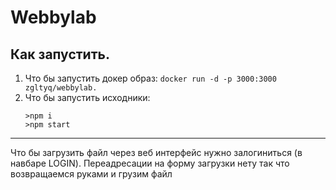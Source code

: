 # Webbylab
## Как запустить.
1. Что бы запустить докер образ: ```docker run -d -p 3000:3000 zgltyq/webbylab.```
2. Что бы запустить исходники:
     ``` 
     >npm i
     >npm start
     ```
***
Что бы загрузить файл через веб интерфейс нужно залогиниться (в навбаре LOGIN).
Переадресации на форму загрузки нету так что возвращаемся руками и грузим файл
